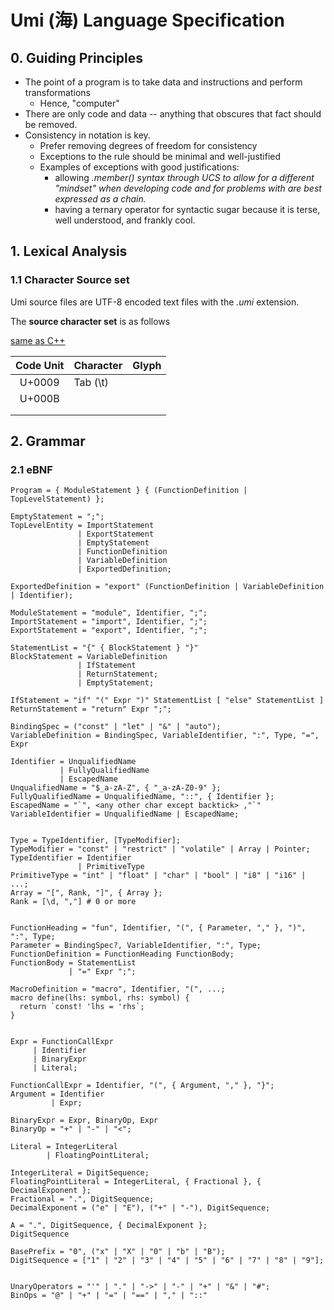 # Umi (海) Language Specification

## 0. Guiding Principles

- The point of a program is to take data and instructions and perform transformations
  - Hence, "computer"
- There are only code and data -- anything that obscures that fact should be removed.
- Consistency in notation is key.
  - Prefer removing degrees of freedom for consistency
  - Exceptions to the rule should be minimal and well-justified
  - Examples of exceptions with good justifications:
    - allowing <var>.member() syntax through UCS to allow for a different "mindset" when developing code and for problems with are best expressed as a chain.
    - having a ternary operator for syntactic sugar because it is terse, well understood, and frankly cool.

## 1. Lexical Analysis

### 1.1 Character Source set

Umi source files are UTF-8 encoded text files with the *.umi* extension.

The **source character set** is as follows

[same as C++](https://en.cppreference.com/w/cpp/language/charset)

| Code Unit | Character | Glyph |
|:---------:|-----------|-------|
|  U+0009   | Tab (\t)  |       |
|  U+000B   |           |       |
|           |           |       |
|           |           |       |


## 2. Grammar

### 2.1 eBNF

```shell
Program = { ModuleStatement } { (FunctionDefinition | TopLevelStatement) };

EmptyStatement = ";";
TopLevelEntity = ImportStatement
               | ExportStatement
               | EmptyStatement
               | FunctionDefinition
               | VariableDefinition
               | ExportedDefinition;

ExportedDefinition = "export" (FunctionDefinition | VariableDefinition | Identifier);

ModuleStatement = "module", Identifier, ";";
ImportStatement = "import", Identifier, ";";
ExportStatement = "export", Identifier, ";";

StatementList = "{" { BlockStatement } "}"
BlockStatement = VariableDefinition
               | IfStatement
               | ReturnStatement;
               | EmptyStatement;

IfStatement = "if" "(" Expr ")" StatementList [ "else" StatementList ]
ReturnStatement = "return" Expr ";";

BindingSpec = ("const" | "let" | "&" | "auto");
VariableDefinition = BindingSpec, VariableIdentifier, ":", Type, "=", Expr

Identifier = UnqualifiedName
           | FullyQualifiedName
           | EscapedName
UnqualifiedName = "$_a-zA-Z", { "_a-zA-Z0-9" };
FullyQualifiedName = UnqualifiedName, "::", { Identifier };
EscapedName = "`", <any other char except backtick> ,"`"
VariableIdentifier = UnqualifiedName | EscapedName;


Type = TypeIdentifier, [TypeModifier];
TypeModifier = "const" | "restrict" | "volatile" | Array | Pointer;
TypeIdentifier = Identifier
               | PrimitiveType
PrimitiveType = "int" | "float" | "char" | "bool" | "i8" | "i16" | ...;
Array = "[", Rank, "]", { Array };
Rank = [\d, ","] # 0 or more


FunctionHeading = "fun", Identifier, "(", { Parameter, "," }, ")", ":", Type;
Parameter = BindingSpec?, VariableIdentifier, ":", Type;
FunctionDefinition = FunctionHeading FunctionBody;
FunctionBody = StatementList
             | "=" Expr ";";

MacroDefinition = "macro", Identifier, "(", ...;
macro define(lhs: symbol, rhs: symbol) {
  return `const! 'lhs = 'rhs`;
}


Expr = FunctionCallExpr
     | Identifier
     | BinaryExpr
     | Literal;

FunctionCallExpr = Identifier, "(", { Argument, "," }, "}";
Argument = Identifier
         | Expr; 

BinaryExpr = Expr, BinaryOp, Expr
BinaryOp = "+" | "-" | "<";

Literal = IntegerLiteral
        | FloatingPointLiteral;
        
IntegerLiteral = DigitSequence;
FloatingPointLiteral = IntegerLiteral, { Fractional }, { DecimalExponent };
Fractional = ".", DigitSequence;
DecimalExponent = ("e" | "E"), ("+" | "-"), DigitSequence;

A = ".", DigitSequence, { DecimalExponent };
DigitSequence 

BasePrefix = "0", ("x" | "X" | "0" | "b" | "B");
DigitSequence = ["1" | "2" | "3" | "4" | "5" | "6" | "7" | "8" | "9"];


UnaryOperators = "'" | "." | "->" | "-" | "+" | "&" | "#";
BinOps = "@" | "+" | "=" | "==" | "," | "::"
```
    